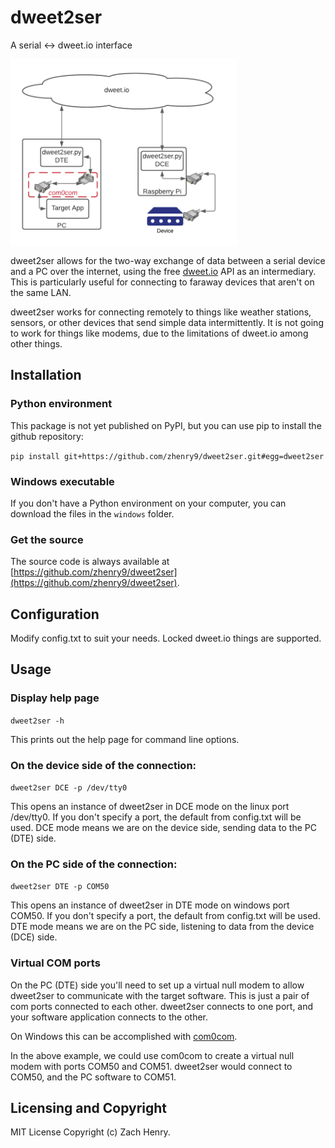 # dweet2ser
A serial <-> dweet.io interface

<img src="https://github.com/zhenry9/dweet2ser/blob/main/dweet2ser-signal-flow.png" height="300" align="middle">

dweet2ser allows for the two-way exchange of data between a serial device and a PC over the internet, using the free [dweet.io](https://dweet.io) API as an intermediary. This is particularly useful for connecting to faraway devices that aren't on the same LAN.

dweet2ser works for connecting remotely to things like weather stations, sensors, or other devices that send simple data intermittently. It is not going to work for things like modems, due to the limitations of dweet.io among other things.

## Installation
### Python environment
This package is not yet published on PyPI, but you can use pip to install the github repository:
  
`pip install git+https://github.com/zhenry9/dweet2ser.git#egg=dweet2ser`
  
### Windows executable
If you don't have a Python environment on your computer, you can download the files in the `windows` folder.

### Get the source
The source code is always available at [https://github.com/zhenry9/dweet2ser](https://github.com/zhenry9/dweet2ser).

## Configuration
Modify config.txt to suit your needs. Locked dweet.io things are supported.

## Usage

### Display help page

`dweet2ser -h`
  
This prints out the help page for command line options.

### On the device side of the connection:
  
`dweet2ser DCE -p /dev/tty0`
 
This opens an instance of dweet2ser in DCE mode on the linux port /dev/tty0. If you don't specify a port, the default from config.txt will be used. DCE mode means we are on the device side, sending data to the PC (DTE) side.

### On the PC side of the connection:
  
`dweet2ser DTE -p COM50`

This opens an instance of dweet2ser in DTE mode on windows port COM50. If you don't specify a port, the default from config.txt will be used. DTE mode means we are on the PC side, listening to data from the device (DCE) side.

### Virtual COM ports
On the PC (DTE) side you'll need to set up a virtual null modem to allow dweet2ser to communicate with the target software. This is just a pair of com ports connected to each other. dweet2ser connects to one port, and your software application connects to the other. 

On Windows this can be accomplished with [com0com](http://com0com.sourceforge.net/).

In the above example, we could use com0com to create a virtual null modem with ports COM50 and COM51. dweet2ser would connect to COM50, and the PC software to COM51.

## Licensing and Copyright
MIT License
Copyright (c) Zach Henry.
